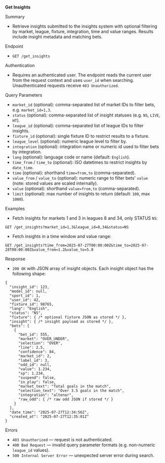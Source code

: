 **Get Insights**

Summary
- Retrieve insights submitted to the insights system with optional filtering by market, league, fixture, integration, time and value ranges. Results include insight metadata and matching bets.

Endpoint
- `GET /get_insights`

Authentication
- Requires an authenticated user. The endpoint reads the current user from the request context and uses `user_id` when searching. Unauthenticated requests receive `403 Unauthorized`.

Query Parameters
- `market_id` (optional): comma-separated list of market IDs to filter bets, e.g. `market_id=1,3`.
- `status` (optional): comma-separated list of insight statuses (e.g. `NS`, `LIVE`, `HT`).
- `league_id` (optional): comma-separated list of league IDs to filter insights.
- `fixture_id` (optional): single fixture ID to restrict results to a fixture.
- `league_level` (optional): numeric league level to filter by.
- `integration` (optional): integration name or numeric id used to filter bets by integration.
- `lang` (optional): language code or name (default: `English`).
- `time_from` / `time_to` (optional): ISO datetimes to restrict insights by `date_time`.
- `time` (optional): shorthand `time=from,to` (comma-separated).
- `value_from` / `value_to` (optional): numeric range to filter bets' `value` (note: stored values are scaled internally).
- `value` (optional): shorthand `value=from,to` (comma-separated).
- `limit` (optional): max number of insights to return (default: `100`, max `1000`).

Examples
- Fetch insights for markets 1 and 3 in leagues 8 and 34, only STATUS `NS`:
```
GET /get_insights?market_id=1,3&league_id=8,34&status=NS
```

- Fetch insights in a time window and value range:
```
GET /get_insights?time_from=2025-07-27T00:00:00Z&time_to=2025-07-28T00:00:00Z&value_from=1.2&value_to=5.0
```

Response
- `200 OK` with JSON array of insight objects. Each insight object has the following shape:

```
{
  "insight_id": 123,
  "model_id": null,
  "sport_id": 1,
  "user_id": 42,
  "fixture_id": 98765,
  "lang": "English",
  "status": "NS",
  "fixture": { /* optional fixture JSON as stored */ },
  "insight": { /* insight payload as stored */ },
  "bets": [
    {
      "bet_id": 555,
      "market": "OVER_UNDER",
      "selection": "OVER",
      "line": 2.5,
      "confidence": 84,
      "market_id": 2,
      "label_id": 3,
      "odd_id": null,
      "value": 1.234,
      "sp": 1.234,
      "suspend": false,
      "in_play": false,
      "market_text": "Total goals in the match",
      "selection_text": "Over 3.5 goals in the match",
      "integration": "altenar",
      "raw_odd": { /* raw odd JSON if stored */ }
    }
  ],
  "date_time": "2025-07-27T12:34:56Z",
  "created_at": "2025-07-27T12:35:01Z"
}
```

Errors
- `403 Unauthorized` — request is not authenticated.
- `400 Bad Request` — invalid query parameter formats (e.g. non-numeric `league_id` values).
- `500 Internal Server Error` — unexpected server error during search.
